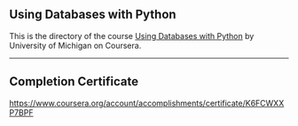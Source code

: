 ## Using Databases with Python

This is the directory of the course [Using Databases with Python](https://www.coursera.org/learn/python-databases/) by University of Michigan on Coursera.

---

## Completion Certificate
https://www.coursera.org/account/accomplishments/certificate/K6FCWXXP7BPF
